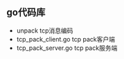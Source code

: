 ## go代码库 



- unpack tcp消息编码
- tcp_pack_client.go  tcp pack客户端
- tcp_pack_server.go  tcp pack服务端





